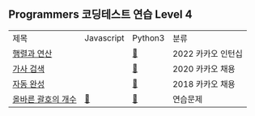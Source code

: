 ## Programmers 코딩테스트 연습 Level 4
<div align="center">
    <table>
        <tr>
            <td>제목</td>
            <td>Javascript</td>
            <td>Python3</td>
            <td>분류</td>
        </tr>
        <tr>
            <td><a href="https://school.programmers.co.kr/learn/courses/30/lessons/118670">행렬과 연산</a></td>
            <td><a href="https://github.com/sieukim/algorithm-programmers/blob/master/level4/ex02.js"></a></td>
            <td><a href="https://github.com/sieukim/algorithm-programmers/blob/master/level4/ex02.py">📎️</a></td>
            <td>2022 카카오 인턴십</td>
        </tr>
        <tr>
            <td><a href="https://school.programmers.co.kr/learn/courses/30/lessons/60060">가사 검색</a></td>
            <td><a href="https://github.com/sieukim/algorithm-programmers/blob/master/level4/ex03.js"></a></td>
            <td><a href="https://github.com/sieukim/algorithm-programmers/blob/master/level4/ex03.py">📎️</a></td>
            <td>2020 카카오 채용</td>
        </tr>
        <tr>
            <td><a href="https://school.programmers.co.kr/learn/courses/30/lessons/17685">자동 완성</a></td>
            <td><a href="https://github.com/sieukim/algorithm-programmers/blob/master/level4/ex04.js"></a></td>
            <td><a href="https://github.com/sieukim/algorithm-programmers/blob/master/level4/ex04.py">📎️</a></td>
            <td>2018 카카오 채용</td>
        </tr>
        <tr>
            <td><a href="https://school.programmers.co.kr/learn/courses/30/lessons/12929">올바른 괄호의 개수</a></td>
            <td><a href="https://github.com/sieukim/algorithm-programmers/blob/master/level4/ex01.js">📎️</a></td>
            <td><a href="https://github.com/sieukim/algorithm-programmers/blob/master/level4/ex01.py">📎️</a></td>
            <td>연습문제</td>
        </tr>
    </table>
</div>